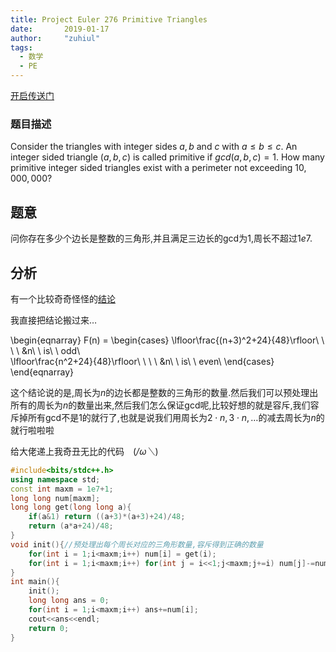 ```yaml
---
title: Project Euler 276 Primitive Triangles
date:       2019-01-17
author:     "zuhiul"
tags:
  - 数学
  - PE
---
```



[开启传送门](https://projecteuler.net/problem=276)

### 题目描述
<!-- more -->

Consider the triangles with integer sides $a, b$ and $c$ with $a \leq b \leq c$.
An integer sided triangle $(a,b,c)$ is called primitive if $gcd(a,b,c)=1$.
How many primitive integer sided triangles exist with a perimeter not exceeding $10,000,000$?

## 题意

问你存在多少个边长是整数的三角形,并且满足三边长的gcd为1,周长不超过$1e7$.

## 分析

有一个比较奇奇怪怪的[结论](http://mathworld.wolfram.com/IntegerTriangle.html)

我直接把结论搬过来$\dots$

\begin{eqnarray}
	F(n) = 
	\begin{cases}
	\lfloor\frac{(n+3)^2+24}{48}\rfloor\ \ \ \ &n\ \ is\ \ odd\\\
	\lfloor\frac{n^2+24}{48}\rfloor\ \ \ \ &n\ \ is\ \ even\\
	\end{cases}
\end{eqnarray}

这个结论说的是,周长为$n$的边长都是整数的三角形的数量.然后我们可以预处理出所有的周长为$n$的数量出来,然后我们怎么保证gcd呢,比较好想的就是容斥,我们容斥掉所有gcd不是1的就行了,也就是说我们用周长为$2\cdot n,3\cdot n,\dots$的减去周长为$n$的就行啦啦啦

给大佬递上我奇丑无比的代码　(*/ω＼*)

```cpp
#include<bits/stdc++.h>
using namespace std;
const int maxm = 1e7+1;
long long num[maxm];
long long get(long long a){
	if(a&1) return ((a+3)*(a+3)+24)/48;
	return (a*a+24)/48;
}
void init(){//预处理出每个周长对应的三角形数量,容斥得到正确的数量
	for(int i = 1;i<maxm;i++) num[i] = get(i);
	for(int i = 1;i<maxm;i++) for(int j = i<<1;j<maxm;j+=i) num[j]-=num[i];
}
int main(){
	init();
	long long ans = 0;
	for(int i = 1;i<maxm;i++) ans+=num[i];
	cout<<ans<<endl;
	return 0;
}
```
